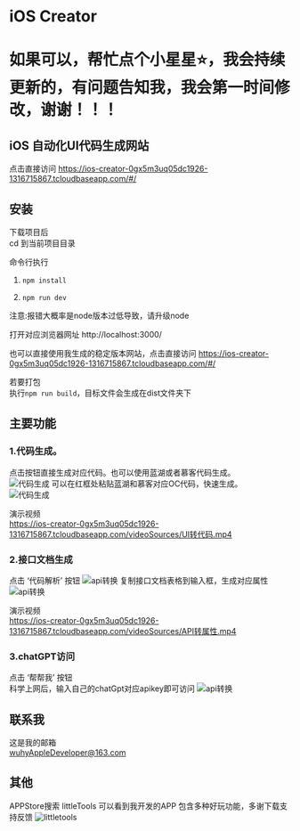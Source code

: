 # iOS Creator   
# 如果可以，帮忙点个小星星⭐️，我会持续更新的，有问题告知我，我会第一时间修改，谢谢！！！
## iOS 自动化UI代码生成网站  
点击直接访问
https://ios-creator-0gx5m3uq05dc1926-1316715867.tcloudbaseapp.com/#/

## 安装
下载项目后  
cd 到当前项目目录

命令行执行  
1. ```npm install```            

2. ```npm run dev```

注意:报错大概率是node版本过低导致，请升级node

打开对应浏览器网址
http://localhost:3000/

也可以直接使用我生成的稳定版本网站，点击直接访问
https://ios-creator-0gx5m3uq05dc1926-1316715867.tcloudbaseapp.com/#/

若要打包  
执行```npm run build```，目标文件会生成在dist文件夹下

## 主要功能  
### 1.代码生成。 
点击按钮直接生成对应代码。也可以使用蓝湖或者慕客代码生成。   
![](./markdown-sources/代码生成1.png '代码生成')
可以在红框处粘贴蓝湖和慕客对应OC代码，快速生成。  
![](./markdown-sources/蓝湖代码.png '代码生成') 

演示视频   
https://ios-creator-0gx5m3uq05dc1926-1316715867.tcloudbaseapp.com/videoSources/UI转代码.mp4
  
### 2.接口文档生成
点击 ‘代码解析’ 按钮
  ![](./markdown-sources/api转换.png 'api转换') 
复制接口文档表格到输入框，生成对应属性
![](./markdown-sources/接口转文档.png 'api转换') 

演示视频   
https://ios-creator-0gx5m3uq05dc1926-1316715867.tcloudbaseapp.com/videoSources/API转属性.mp4


### 3.chatGPT访问

点击 ‘帮帮我’ 按钮  
科学上网后，输入自己的chatGpt对应apikey即可访问
![](./markdown-sources/chatGpt.png 'api转换') 

## 联系我
这是我的邮箱  
wuhyAppleDeveloper@163.com
  
## 其他
APPStore搜索 littleTools 可以看到我开发的APP
包含多种好玩功能，多谢下载支持反馈
![](./markdown-sources/littletools.jpg 'littletools') 

